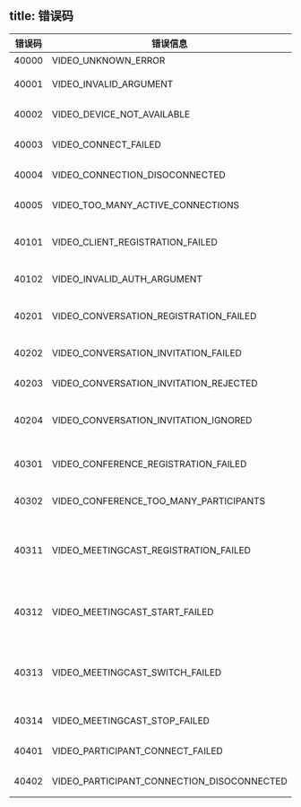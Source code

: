 
title: 错误码
---

| 错误码 | 错误信息 |描述 |
| --- | -----------| ------ |
| 40000 | VIDEO_UNKNOWN_ERROR | 未知错误。 |
| 40001 | VIDEO_INVALID_ARGUMENT | 输入参数无效。 |
| 40002 | VIDEO_DEVICE_NOT_AVAILABLE | 无摄像头或麦克风权限。 |
| 40003 | VIDEO_CONNECT_FAILED | 本地无法与云端建立连接。 |
| 40004 | VIDEO_CONNECTION_DISOCONNECTED | 本地与云端连接断开。 |
| 40005 | VIDEO_TOO_MANY_ACTIVE_CONNECTIONS | VideoClient 连接超出上限。 |
| 40101 | VIDEO_CLIENT_REGISTRATION_FAILED | Client初始化失败，Video 功能未开启。 |
| 40102 | VIDEO_INVALID_AUTH_ARGUMENT | Auth Token 过期。 |
| 40201 | VIDEO_CONVERSATION_REGISTRATION_FAILED | 未在控制面板中开启视频通话功能。 |
| 40202 | VIDEO_CONVERSATION_INVITATION_FAILED | 会话邀请发起失败。 |
| 40203 | VIDEO_CONVERSATION_INVITATION_REJECTED | 会话邀请被拒绝。 |
| 40204 | VIDEO_CONVERSATION_INVITATION_IGNORED | 被邀请者繁忙，不能响应您的邀请。 |
| 40301 | VIDEO_CONFERENCE_REGISTRATION_FAILED | 未在控制面板中开启视频会议功能。 |
| 40302 | VIDEO_CONFERENCE_TOO_MANY_PARTICIPANTS | 视频会议人数超过上限。 |
| 40311 | VIDEO_MEETINGCAST_REGISTRATION_FAILED | MeetingCast 初始化失败，未在控制面板中开启直播功能。 |
| 40312 | VIDEO_MEETINGCAST_START_FAILED | MeetingCast 操作冲突，当前已经开启MeetingCast。 |
| 40313 | VIDEO_MEETINGCAST_SWITCH_FAILED | MeetingCast 切换参与者失败，未开启MeetingCast 或切换失败。 |
| 40314 | VIDEO_MEETINGCAST_STOP_FAILED | 停止直播操作失败。 |
| 40401 | VIDEO_PARTICIPANT_CONNECT_FAILED | 无法与参与者建立连接 。 |
| 40402 | VIDEO_PARTICIPANT_CONNECTION_DISOCONNECTED | 参与者断开连接。 |





